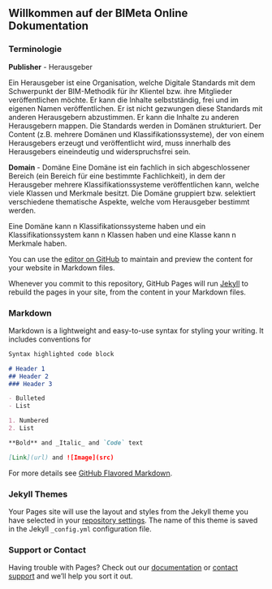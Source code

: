 ## Willkommen auf der BIMeta Online Dokumentation

### Terminologie


**Publisher** - Herausgeber

Ein Herausgeber ist eine Organisation, welche Digitale Standards mit dem Schwerpunkt der BIM-Methodik für ihr Klientel bzw. ihre Mitglieder veröffentlichen möchte. Er kann die Inhalte selbstständig, frei und im eigenen Namen veröffentlichen. Er ist nicht gezwungen diese Standards mit anderen Herausgebern abzustimmen. Er kann die Inhalte zu anderen Herausgebern mappen.
Die Standards werden in Domänen strukturiert.
Der Content (z.B. mehrere Domänen und Klassifikationssysteme), der von einem Herausgebers erzeugt und veröffentlicht wird, muss innerhalb des Herausgebers eineindeutig und widerspruchsfrei sein.



**Domain** - Domäne
Eine Domäne ist ein fachlich in sich abgeschlossener Bereich (ein Bereich für eine bestimmte Fachlichkeit), in dem der Herausgeber mehrere Klassifikationssysteme veröffentlichen kann, welche viele Klassen und Merkmale besitzt. 
Die Domäne gruppiert bzw. selektiert verschiedene thematische Aspekte, welche vom Herausgeber bestimmt werden.


Eine Domäne kann n Klassifikationssysteme haben und ein Klassifikationssystem kann n Klassen haben und eine Klasse kann n Merkmale haben.





You can use the [editor on GitHub](https://github.com/BIMeta-Steuerkreis/Anwenderhilfe/edit/main/README.md) to maintain and preview the content for your website in Markdown files.

Whenever you commit to this repository, GitHub Pages will run [Jekyll](https://jekyllrb.com/) to rebuild the pages in your site, from the content in your Markdown files.

### Markdown

Markdown is a lightweight and easy-to-use syntax for styling your writing. It includes conventions for

```markdown
Syntax highlighted code block

# Header 1
## Header 2
### Header 3

- Bulleted
- List

1. Numbered
2. List

**Bold** and _Italic_ and `Code` text

[Link](url) and ![Image](src)
```

For more details see [GitHub Flavored Markdown](https://guides.github.com/features/mastering-markdown/).

### Jekyll Themes

Your Pages site will use the layout and styles from the Jekyll theme you have selected in your [repository settings](https://github.com/BIMeta-Steuerkreis/Anwenderhilfe/settings). The name of this theme is saved in the Jekyll `_config.yml` configuration file.

### Support or Contact

Having trouble with Pages? Check out our [documentation](https://docs.github.com/categories/github-pages-basics/) or [contact support](https://support.github.com/contact) and we’ll help you sort it out.
